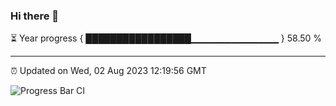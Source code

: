 ### Hi there 👋

⏳ Year progress { █████████████████▁▁▁▁▁▁▁▁▁▁▁▁▁ } 58.50 %

---

⏰ Updated on Wed, 02 Aug 2023 12:19:56 GMT

![Progress Bar CI](https://github.com/liununu/liununu/workflows/Progress%20Bar%20CI/badge.svg)
